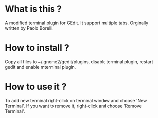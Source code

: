 # What is this ?

A modified terminal plugin for GEdit. It support multiple tabs.
Orginally written by Paolo Borelli.

# How to install ? 

Copy all files to ~/.gnome2/gedit/plugins, disable terminal plugin, restart gedit and enable mterminal plugin.

# How to use it ? 

To add new terminal right-click on terminal window and choose 'New Terminal'. If you want to remove it, right-click and choose 'Remove Terminal'.
